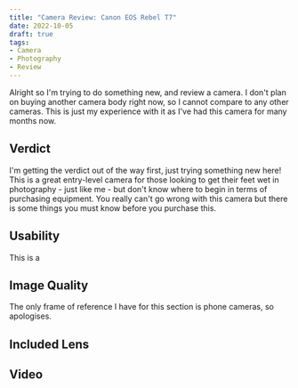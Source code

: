 ```yaml
---
title: "Camera Review: Canon EOS Rebel T7"
date: 2022-10-05
draft: true
tags:
- Camera
- Photography
- Review
---
```


Alright so I'm trying to do something new, and review a camera. I don't plan on buying another camera
body right now, so I cannot compare to any other cameras. This is just my experience with it as I've
had this camera for many months now.

## Verdict

I'm getting the verdict out of the way first, just trying something new here!
This is a great entry-level camera for those looking to get their feet wet in photography - just like me -
but don't know where to begin in terms of purchasing equipment. You really can't go wrong with this camera
but there is some things you must know before you purchase this.

## Usability

This is a 

## Image Quality

The only frame of reference I have for this section is phone cameras, so apologises.

## Included Lens

## Video

